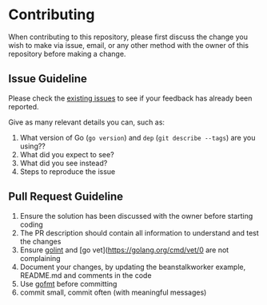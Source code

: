 # Contributing

When contributing to this repository, please first discuss the change you wish to make via issue,
email, or any other method with the owner of this repository before making a change. 

## Issue Guideline

Please check the [existing issues](https://github.com/tomponline/beanstalkworker/issues) to see if your feedback has already been reported.

Give as many relevant details you can, such as:
1. What version of Go (`go version`) and `dep` (`git describe --tags`) are you using??
2. What did you expect to see?
3. What did you see instead?
4. Steps to reproduce the issue

## Pull Request Guideline

1. Ensure the solution has been discussed with the owner before starting coding
2. The PR description should contain all information to understand and test the changes
3. Ensure [golint](https://github.com/golang/lint) and [go vet](https://golang.org/cmd/vet/0 are not complaining
4. Document your changes, by updating the beanstalkworker example, README.md and comments in the code
5. Use [gofmt](https://blog.golang.org/go-fmt-your-code) before committing
6. commit small, commit often (with meaningful messages)
